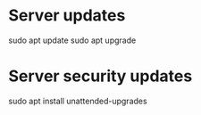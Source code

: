 # Server updates
sudo apt update
sudo apt upgrade

# Server security updates
sudo apt install unattended-upgrades
